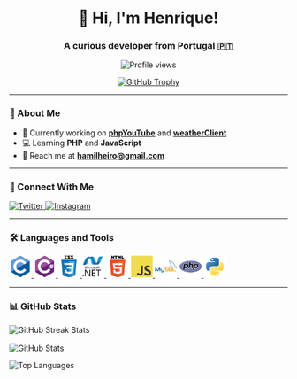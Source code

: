 <h1 align="center">👋 Hi, I'm Henrique!</h1>
<h3 align="center">A curious developer from Portugal 🇵🇹</h3>

<p align="center">
  <img src="https://komarev.com/ghpvc/?username=cotamilhas&label=Profile%20Views&color=0e75b6&style=flat" alt="Profile views">
</p>
<p align="center">
  <a href="https://github.com/ryo-ma/github-profile-trophy">
    <img src="https://github-profile-trophy.vercel.app/?username=cotamilhas&theme=onestar" alt="GitHub Trophy">
  </a>
</p>

---

### 🚀 About Me
- 🌱 Currently working on **[phpYouTube](https://github.com/cotamilhas/phpYouTube)** and **[weatherClient](https://github.com/cotamilhas/weatherClient)**
- 💻 Learning **PHP** and **JavaScript**
- 📧 Reach me at **hamilheiro@gmail.com**

---

### 🔗 Connect With Me
<p>
  <a href="https://twitter.com/cotamilhas" target="_blank">
    <img src="https://raw.githubusercontent.com/rahuldkjain/github-profile-readme-generator/master/src/images/icons/Social/twitter.svg" alt="Twitter" width="40" height="40">
  </a>
  <a href="https://instagram.com/yomilhas" target="_blank">
    <img src="https://raw.githubusercontent.com/rahuldkjain/github-profile-readme-generator/master/src/images/icons/Social/instagram.svg" alt="Instagram" width="40" height="40">
  </a>
</p>

---

### 🛠️ Languages and Tools
<p>
  <a href="https://www.cprogramming.com/" target="_blank">
    <img src="https://raw.githubusercontent.com/devicons/devicon/master/icons/c/c-original.svg" alt="C" width="40" height="40">
  </a>
  <a href="https://www.w3schools.com/cs/" target="_blank">
    <img src="https://raw.githubusercontent.com/devicons/devicon/master/icons/csharp/csharp-original.svg" alt="C#" width="40" height="40">
  </a>
  <a href="https://www.w3schools.com/css/" target="_blank">
    <img src="https://raw.githubusercontent.com/devicons/devicon/master/icons/css3/css3-original-wordmark.svg" alt="CSS3" width="40" height="40">
  </a>
  <a href="https://dotnet.microsoft.com/" target="_blank">
    <img src="https://raw.githubusercontent.com/devicons/devicon/master/icons/dot-net/dot-net-original-wordmark.svg" alt=".NET" width="40" height="40">
  </a>
  <a href="https://www.w3.org/html/" target="_blank">
    <img src="https://raw.githubusercontent.com/devicons/devicon/master/icons/html5/html5-original-wordmark.svg" alt="HTML5" width="40" height="40">
  </a>
  <a href="https://developer.mozilla.org/en-US/docs/Web/JavaScript" target="_blank">
    <img src="https://raw.githubusercontent.com/devicons/devicon/master/icons/javascript/javascript-original.svg" alt="JavaScript" width="40" height="40">
  </a>
  <a href="https://www.mysql.com/" target="_blank">
    <img src="https://raw.githubusercontent.com/devicons/devicon/master/icons/mysql/mysql-original-wordmark.svg" alt="MySQL" width="40" height="40">
  </a>
  <a href="https://www.php.net" target="_blank">
    <img src="https://raw.githubusercontent.com/devicons/devicon/master/icons/php/php-original.svg" alt="PHP" width="40" height="40">
  </a>
  <a href="https://www.python.org" target="_blank">
    <img src="https://raw.githubusercontent.com/devicons/devicon/master/icons/python/python-original.svg" alt="Python" width="40" height="40">
  </a>
</p>

---

### 📊 GitHub Stats
<p>
  <img align="center" src="https://github-readme-streak-stats.herokuapp.com/?user=cotamilhas&theme=dark" alt="GitHub Streak Stats">
</p>
<p>
  <img align="center" src="https://github-readme-stats.vercel.app/api?username=cotamilhas&theme=dark&show_icons=false&locale=en" alt="GitHub Stats">
</p>
<p>
  <img align="left" src="https://github-readme-stats.vercel.app/api/top-langs?username=cotamilhas&show_icons=true&locale=en&layout=compact&theme=dark" alt="Top Languages">
</p>
